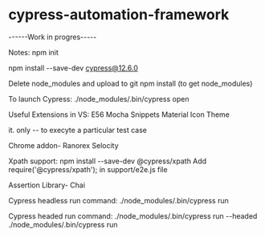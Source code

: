 # cypress-automation-framework

------Work in progres-----

Notes:
npm init

npm install --save-dev cypress@12.6.0

Delete node_modules and upload to git
npm install (to get node_modules)

To launch Cypress:
./node_modules/.bin/cypress open

Useful Extensions in VS:
E56 Mocha Snippets
Material Icon Theme

it. only -- to execyte a particular test case


Chrome addon- Ranorex Selocity

Xpath support:
npm install --save-dev @cypress/xpath 
Add require('@cypress/xpath'); in support/e2e.js file

Assertion Library- Chai

Cypress headless run command:
./node_modules/.bin/cypress run

Cypress headed run command:
./node_modules/.bin/cypress run --headed
./node_modules/.bin/cypress run
